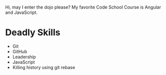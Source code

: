 Hi, may I enter the dojo please?
My favorite Code School Course is Angular and JavaScript.

Deadly Skills
=============
* Git
* GitHub
* Leadership
* JavaScript
* Killing history using git rebase

